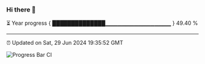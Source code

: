 ### Hi there 👋

⏳ Year progress { ██████████████▁▁▁▁▁▁▁▁▁▁▁▁▁▁▁▁ } 49.40 %

---

⏰ Updated on Sat, 29 Jun 2024 19:35:52 GMT

![Progress Bar CI](https://github.com/IshwaranRudhara/GIT-ACTION/workflows/Progress%20Bar%20CI/badge.svg)
